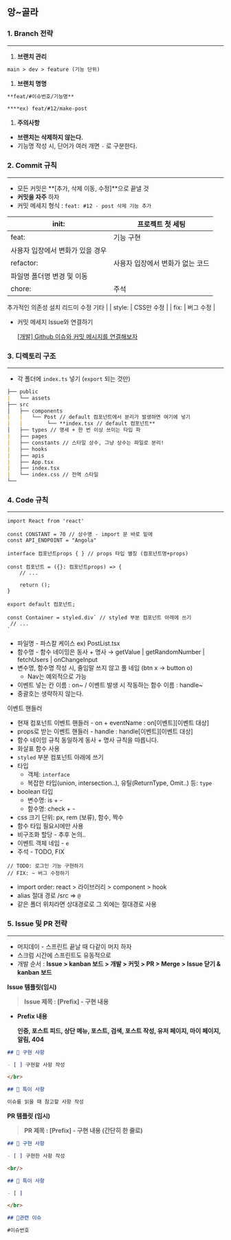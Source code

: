## 앙~골라
### 1. Branch 전략

---

1. **브랜치 관리**

```markdown
main > dev > feature (기능 단위)
```

1. **브랜치 명명**

```markdown
**feat/#이슈번호/기능명**

****ex) feat/#12/make-post
```

1. **주의사항**
- **브랜치는 삭제하지 않는다.**
- 기능명 작성 시, 단어가 여러 개면 `-` 로 구분한다.

### 2. Commit 규칙

---

- 모든 커밋은 **[추가, 삭제 이동, 수정]**으로 끝낼 것
- **커밋을 자주** 하자
- 커밋 메세지 형식 : `feat: #12 - post 삭제 기능 추가`

| init:  | 프로젝트 첫 세팅 |
| --- | --- |
| feat:  | 기능 구현
사용자 입장에서 변화가 있을 경우 |
| refactor:  | 사용자 입장에서 변화가 없는 코드
파일명 폴더명 변경 및 이동 |
| chore:      | 주석
추가적인 의존성 설치
리드미 수정
기타 |
| style:   | CSS만 수정 |
| fix:  | 버그 수정 |
- 커밋 메세지 Issue와 연결하기
    
    [[개발] Github 이슈와 커밋 메시지를 연결해보자](https://devport.tistory.com/12)
    

### 3. 디렉토리 구조

---

- 각 폴더에 `index.ts` 넣기 (`export` 되는 것만)

```markdown
├── public
|   └── assets
├── src
│   ├── components
|   |   └── Post // default 컴포넌트에서 분리가 발생하면 여기에 넣기
|   |        └── **index.tsx // default 컴포넌트**
│   ├── types // 명세 + 한 번 이상 쓰이는 타입 파
|   ├── pages
|   ├── constants // 스타일 상수, 그냥 상수는 파일로 분리! 
|   ├── hooks
|   ├── apis
|   ├── App.tsx
|   ├── index.tsx
|   └── index.css // 전역 스타일
└──
```

### 4. Code 규칙

---

```tsx
import React from 'react'

const CONSTANT = 70 // 상수명 - import 문 바로 밑에
const API_ENDPOINT = "Angola"

interface 컴포넌트props { } // props 타입 별칭 (컴포넌트명+props) 

const 컴포넌트 = ({}: 컴포넌트props) => {
	// ...
	
	return ();
}

export default 컴포넌트;

const Container = styled.div` // styled 부분 컴포넌트 아래에 쓰기
 // ...
`
```

- 파일명 - 파스칼 케이스 ex) PostList.tsx
- 함수명 - 함수 네이밍은 동사 + 명사 → getValue | getRandomNumber | fetchUsers | onChangeInput
- 변수명, 함수명 작성 시, 줄임말 쓰지 않고 풀 네임 (btn x → button o)
    - Nav는 예외적으로 가능
- 이벤트 넣는 칸 이름 : on~ / 이벤트 발생 시 작동하는 함수 이름 : handle~
- 중괄호는 생략하지 않는다.

이벤트 핸들러

- 현재 컴포넌트 이벤트 핸들러 - on + eventName : on[이벤트][이벤트 대상]
- props로 받는 이벤트 핸들러 - handle : handle[이벤트][이벤트 대상]
- 함수 네이밍 규칙 동일하게 동사 + 명사 규칙을 따릅니다.
- 화살표 함수 사용
- `styled` 부분 컴포넌트 아래에 쓰기
- 타입
    - 객체: `interface`
    - 복잡한 타입(union, intersection..), 유틸(ReturnType, Omit..) 등: `type`
- boolean 타입
    - 변수명: is + -
    - 함수명: check + -
- css 크기 단위: px, rem (보류), 함수, 짝수
- 함수 타입 필요시에만 사용
- 비구조화 할당 - 추후 논의..
- 이벤트 객체 네임 - `e`
- 주석 - TODO, FIX

```tsx
// TODO: 로그인 기능 구현하기
// FIX: ~ 버그 수정하기
```

- import order: react > 라이브러리 > component > hook
- alias 절대 경로 /src ⇒ `@`
- 같은 폴더 위치라면 상대경로로 그 외에는 절대경로 사용

### 5. Issue 및 PR 전략

---

- 머지데이 - 스프린트 끝날 때 다같이 머지 하자
- 스크럼 시간에 스프린트도 유동적으로
- 개발 순서 : **Issue > kanban 보드 > 개발 > 커밋 > PR > Merge > Issue 닫기 & kanban 보드**

**Issue 템플릿(임시)**

> **Issue 제목 : [Prefix] - 구현 내용**
> 
- **Prefix 내용**
    
    **인증, 포스트 피드, 상단 메뉴, 포스트, 검색, 포스트 작성, 유저 페이지, 마이 페이지, 알림, 404**
    

```markdown
## 📑 구현 사항

- [ ] 구현할 사항 작성

</br>

## 🚧 특이 사항

이슈를 읽을 때 참고할 사항 작성
```

**PR 템플릿 (임시)**

> **PR 제목 : [Prefix] - 구현 내용 (간단히 한 줄로)**
> 

```markdown
## 📑 구현 사항 

- [ ] 구현한 사항 작성

<br/>

## 🚧 특이 사항

- [ ] 

</br>

## 🚨관련 이슈

#이슈번호
```
